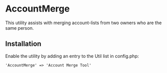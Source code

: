 AccountMerge
=========================

This utility assists with merging account-lists from two owners who are the same person.


Installation
------------

Enable the utility by adding an entry to the Util list in config.php:

    'AccountMerge' => 'Account Merge Tool'
